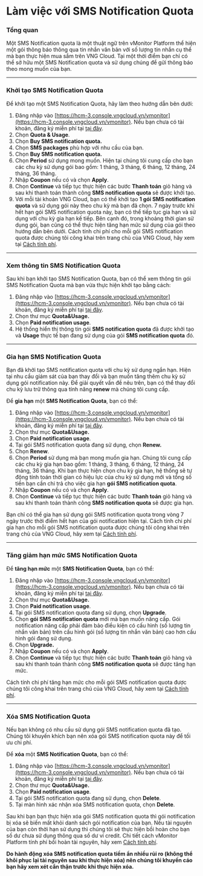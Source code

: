 # Làm việc với SMS Notification Quota

### Tổng quan

Một SMS Notification quota là một thuật ngữ trên vMonitor Platform thể hiện một gói thông báo thông qua tin nhắn văn bản với số lượng tin nhắn cụ thể mà bạn thực hiện mua sắm trên VNG Cloud. Tại một thời điểm bạn chỉ có thể sở hữu một SMS Notification quota và sử dụng chúng để gửi thông báo theo mong muốn của bạn.

***

### Khởi tạo SMS Notification Quota

Để khởi tạo một SMS Notification Quota, hãy làm theo hướng dẫn bên dưới: 

1. Đăng nhập vào [https://hcm-3.console.vngcloud.vn/vmonitor](https://hcm-3.console.vngcloud.vn/vmonitor). Nếu bạn chưa có tài khoản, đăng ký miễn phí tại [tại đây](https://register.vngcloud.vn/signup).
2. Chọn **Quota & Usage**.
3. Chọn **Buy SMS notification quota.**
4. Chọn **SMS packages** phù hợp với nhu cầu của bạn.
5. Chọn **Buy SMS notification quota.**
6. Chọn **Period** sử dụng mong muốn. Hiện tại chúng tôi cung cấp cho bạn các chu kỳ sử dụng gói bao gồm: 1 tháng, 3 tháng, 6 tháng, 12 tháng, 24 tháng, 36 tháng.
7. Nhập **Coupon** nếu có và chọn **Apply**.
8. Chọn **Continue** và tiếp tục thực hiện các bước **Thanh toán** giỏ hàng và sau khi thanh toán thành công **SMS notification quota** sẽ được khởi tạo.
9. Với mỗi tài khoản VNG Cloud, bạn có thể khởi tạo **1 gói SMS notification quota** và sử dụng gói này theo chu kỳ mà bạn đã chọn. 7 ngày trước khi hết hạn gói SMS notification quota này, bạn có thể tiếp tục gia hạn và sử dụng với chu kỳ gia hạn kế tiếp. Bên cạnh đó, trong khoảng thời gian sử dụng gói, bạn cũng có thể thực hiện tăng hạn mức sử dụng của gói theo hướng dẫn bên dưới. Cách tính chi phí cho mỗi gói SMS notification quota được chúng tôi công khai trên trang chủ của VNG Cloud, hãy xem tại [Cách tính phí](https://docs.vngcloud.vn/vng-cloud-document/vn/vmonitor-platform/cach-tinh-phi).

***

### Xem thông tin SMS Notification Quota

Sau khi bạn khởi tạo SMS Notification Quota, bạn có thể xem thông tin gói SMS Notification Quota mà bạn vừa thực hiện khởi tạo bằng cách: 

1. Đăng nhập vào [https://hcm-3.console.vngcloud.vn/vmonitor](https://hcm-3.console.vngcloud.vn/vmonitor). Nếu bạn chưa có tài khoản, đăng ký miễn phí tại [tại đây](https://register.vngcloud.vn/signup).
2. Chọn thư mục **Quota\&Usage.**
3. Chọn **Paid notification usage**.
4. Hệ thống hiển thị thông tin gói **SMS notification quota** đã được khởi tạo và **Usage** thực tế bạn đang sử dụng của gói **SMS notification quota** đó. 

***

### Gia hạn SMS Notification Quota

Bạn đã khởi tạo SMS notification quota với chu kỳ sử dụng ngắn hạn. Hiện tại nhu cầu giám sát của bạn thay đổi và bạn muốn tăng thêm chu kỳ sử dụng gói notification này. Để giải quyết vấn đề nêu trên, bạn có thể thay đổi chu kỳ lưu trữ thông qua tính năng **renew** mà chúng tôi cung cấp.

Để **gia hạn** một **SMS Notification Quota**, bạn có thể: 

1. Đăng nhập vào [https://hcm-3.console.vngcloud.vn/vmonitor](https://hcm-3.console.vngcloud.vn/vmonitor). Nếu bạn chưa có tài khoản, đăng ký miễn phí tại [tại đây](https://register.vngcloud.vn/signup).
2. Chọn thư mục **Quota\&Usage.**
3. Chọn **Paid notification usage**.
4. Tại gói SMS notification quota đang sử dụng, chọn **Renew.**
5. Chọn **Renew**.
6. Chọn **Period** sử dụng mà bạn mong muốn gia hạn. Chúng tôi cung cấp các chu kỳ gia hạn bao gồm: 1 tháng, 3 tháng, 6 tháng, 12 tháng, 24 tháng, 36 tháng. Khi bạn thực hiện chọn chu kỳ gia hạn, hệ thống sẽ tự động tính toán thời gian có hiệu lực của chu kỳ sử dụng mới và tổng số tiền bạn cần chi trả cho việc gia hạn **gói SMS notification quota**.
7. Nhập **Coupon** nếu có và chọn **Apply**.
8. Chọn **Continue** và tiếp tục thực hiện các bước **Thanh toán** giỏ hàng và sau khi thanh toán thành công **SMS notification quota** sẽ được gia hạn.

Bạn chỉ có thể gia hạn sử dụng gói SMS notification quota trong vòng 7 ngày trước thời điểm hết hạn của gói notification hiện tại. Cách tính chi phí gia hạn cho mỗi gói SMS notification quota được chúng tôi công khai trên trang chủ của VNG Cloud, hãy xem tại [Cách tính phí](https://docs.vngcloud.vn/vng-cloud-document/vn/vmonitor-platform/cach-tinh-phi).

***

### Tăng giảm hạn mức SMS Notification Quota

Để **tăng hạn mức** một **SMS Notification Quota**, bạn có thể: 

1. Đăng nhập vào [https://hcm-3.console.vngcloud.vn/vmonitor](https://hcm-3.console.vngcloud.vn/vmonitor). Nếu bạn chưa có tài khoản, đăng ký miễn phí tại [tại đây](https://register.vngcloud.vn/signup).
2. Chọn thư mục **Quota\&Usage.**
3. Chọn **Paid notification usage**.
4. Tại gói SMS notification quota đang sử dụng, chọn **Upgrade**.
5. Chọn **gói SMS notification quota** mới mà bạn muốn nâng cấp. Gói notification nâng cấp phải đảm bảo điều kiện có cấu hình (số lượng tin nhắn văn bản) trên cấu hình gói (số lượng tin nhắn văn bản) cao hơn cấu hình gói đang sử dụng. 
6. Chọn **Upgrade.**
7. Nhập **Coupon** nếu có và chọn **Apply**.
8. Chọn **Continue** và tiếp tục thực hiện các bước **Thanh toán** giỏ hàng và sau khi thanh toán thành công **SMS notification quota** sẽ được tăng hạn mức.

Cách tính chi phí tăng hạn mức cho mỗi gói SMS notification quota được chúng tôi công khai trên trang chủ của VNG Cloud, hãy xem tại [Cách tính phí](https://docs.vngcloud.vn/vng-cloud-document/vn/vmonitor-platform/cach-tinh-phi).

***

### Xóa SMS Notification Quota

Nếu bạn không có nhu cầu sử dụng gói SMS notification quota đã tạo. Chúng tôi khuyến khích bạn nên xóa gói SMS notification quota này để tối ưu chi phí. 

Để **xóa** một **SMS Notification Quota**, bạn có thể: 

1. Đăng nhập vào [https://hcm-3.console.vngcloud.vn/vmonitor](https://hcm-3.console.vngcloud.vn/vmonitor). Nếu bạn chưa có tài khoản, đăng ký miễn phí tại [tại đây](https://register.vngcloud.vn/signup).
2. Chọn thư mục **Quota\&Usage.**
3. Chọn **Paid notification usage**.
4. Tại gói SMS notification quota đang sử dụng, chọn **Delete**.
5. Tại màn hình xác nhận xóa SMS notification quota, chọn **Delete**.

Sau khi bạn bạn thực hiện xóa gói SMS notification quota thì gói notification bị xóa sẽ biến mất khỏi danh sách gói notification của bạn. Nếu tài nguyên của bạn còn thời hạn sử dụng thì chúng tôi sẽ thực hiện bồi hoàn cho bạn số dư chưa sử dụng thông qua số dư ví credit. Chi tiết cách vMonitor Platform tính phí bồi hoàn tài nguyên, hãy xem [Cách tính phí](https://docs.vngcloud.vn/vng-cloud-document/vn/vmonitor-platform/cach-tinh-phi). 

****Do hành động xóa SMS notification quota tiềm ẩn nhiều rủi ro (không thể khôi phục lại tài nguyên sau khi thực hiện xóa) nên chúng tôi khuyến cáo bạn hãy xem xét cẩn thận trước khi thực hiện xóa.**** 
